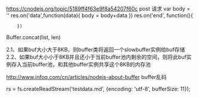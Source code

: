 https://cnodejs.org/topic/5189ff4f63e9f8a54207f60c
post 请求
var body = ''
res.on('data',function(data){
	body = body+data
	})
	res.on('end', function(){

		})

Buffer.concat(list, len)

2.1、如果buf大小大于8KB，则buffer类将返回一个slowbuffer实例给buf存储
2.2、如果buf大小小于8KB并且还小于当前buffer池内剩余的空间，则将此buf实例存入当前buffer池，和其他buffer实例共享这个8KB的内存池

http://www.infoq.com/cn/articles/nodejs-about-buffer
buffer乱码

 rs = fs.createReadStream('testdata.md', {encoding: 'utf-8', bufferSize: 11}); 
